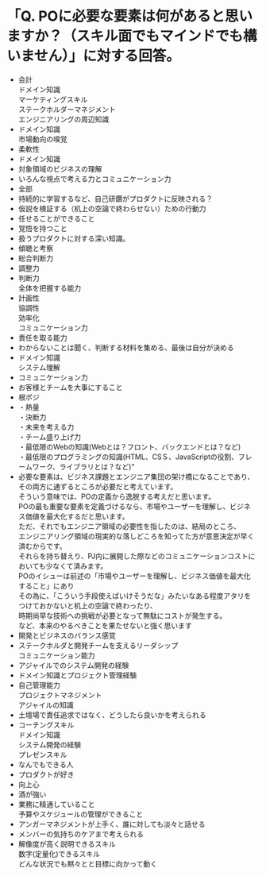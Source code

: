 # 「Q. POに必要な要素は何があると思いますか？（スキル面でもマインドでも構いません）」に対する回答。
* 会計
<br>ドメイン知識
<br>マーケティングスキル
<br>ステークホルダーマネジメント
<br>エンジニアリングの周辺知識
* ドメイン知識
<br>市場動向の嗅覚
* 柔軟性
* ドメイン知識
* 対象領域のビジネスの理解
* いろんな視点で考える力とコミュニケーション力
* 全部
* 持続的に学習するなど、自己研鑽がプロダクトに反映される？
* 仮説を検証する（机上の空論で終わらせない）ための行動力
* 任せることができること
* 覚悟を持つこと
* 扱うプロダクトに対する深い知識。
* 傾聴と考察
* 総合判断力
* 調整力
* 判断力
<br>全体を把握する能力
* 計画性
<br>協調性
<br>効率化
<br>コミュニケーション力
* 責任を取る能力
* わからないことは聞く、判断する材料を集める、最後は自分が決める
* ドメイン知識
<br>システム理解
* コミュニケーション力
* お客様とチームを大事にすること
* 根ポジ
* ・熱量
<br>・決断力
<br>・未来を考える力
<br>・チーム盛り上げ力
<br>・最低限のWebの知識(Webとは？フロント、バックエンドとは？など)
<br>・最低限のプログラミングの知識(HTML、CSＳ、JavaScriptの役割、フレームワーク、ライブラリとは？など)"
* 必要な要素は、ビジネス課題とエンジニア集団の架け橋になることであり、その両方に通ずるところが必要だと考えています。
<br>そういう意味では、POの定義から逸脱する考えだと思います。
<br>POの最も重要な要素を定義づけるなら、市場やユーザーを理解し、ビジネス価値を最大化するだと思います。
<br>ただ、それでもエンジニア領域の必要性を指したのは、結局のところ、
<br>エンジニアリング領域の現実的な落しどころを知ってた方が意思決定が早く済むからです。
<br>それらを持ち替えり、PJ内に展開した際などのコミュニケーションコストにおいても少なくて済みます。
<br>POのイシューは前述の「市場やユーザーを理解し、ビジネス価値を最大化すること」にあり
<br>その為に、「こういう手段使えばいけそうだな」みたいなある程度アタリをつけておかないと机上の空論で終わったり、
<br>時期尚早な技術への挑戦が必要となって無駄にコストが発生する。
<br>など、本来のやるべきことを果たせないと強く思います
* 開発とビジネスのバランス感覚
* ステークホルダと開発チームを支えるリーダシップ
<br>コミュニケーション能力
* アジャイルでのシステム開発の経験
* ドメイン知識とプロジェクト管理経験
* 自己管理能力
<br>プロジェクトマネジメント
<br>アジャイルの知識
* 土壇場で責任追求ではなく、どうしたら良いかを考えられる
* コーチングスキル
<br>ドメイン知識
<br>システム開発の経験
<br>プレゼンスキル
* なんでもできる人
* プロダクトが好き
* 向上心
* 酒が強い
* 業務に精通していること
<br>予算やスケジュールの管理ができること
* アンガーマネジメントが上手く、誰に対しても淡々と話せる
* メンバーの気持ちのケアまで考えられる
* 解像度が高く説明できるスキル
<br>数字(定量化)できるスキル
<br>どんな状況でも黙々とと目標に向かって動く